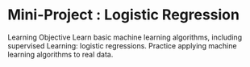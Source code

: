 # Mini-Project : Logistic Regression
Learning Objective
Learn basic machine learning algorithms, including supervised Learning: logistic regressions.
Practice applying machine learning algorithms to real data.
